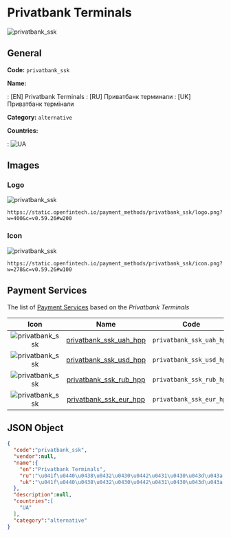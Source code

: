 
# Privatbank Terminals 
![privatbank_ssk](https://static.openfintech.io/payment_methods/privatbank_ssk/logo.png?w=400&c=v0.59.26#w200)  

## General 
**Code:** `privatbank_ssk` 
 
**Name:** 
 
:	[EN] Privatbank Terminals 
:	[RU] Приватбанк терминали 
:	[UK] Приватбанк термінали 
 
**Category:** `alternative` 
 
**Countries:** 
 
:	![UA](https://cdnjs.cloudflare.com/ajax/libs/flag-icon-css/3.3.0/flags/4x3/ua.svg#w24)  

## Images 

### Logo 
![privatbank_ssk](https://static.openfintech.io/payment_methods/privatbank_ssk/logo.png?w=400&c=v0.59.26#w200)  

```
https://static.openfintech.io/payment_methods/privatbank_ssk/logo.png?w=400&c=v0.59.26#w200
```  

### Icon 
![privatbank_ssk](https://static.openfintech.io/payment_methods/privatbank_ssk/icon.png?w=278&c=v0.59.26#w100)  

```
https://static.openfintech.io/payment_methods/privatbank_ssk/icon.png?w=278&c=v0.59.26#w100
```  

## Payment Services 
 
The list of [Payment Services](#) based on the _Privatbank Terminals_ 

|Icon|Name|Code| 
|:---:|:---:|:---:| 
|![privatbank_ssk](https://static.openfintech.io/payment_methods/privatbank_ssk/icon.png?w=278&c=v0.59.26#w100) |[privatbank_ssk_uah_hpp](#)|`privatbank_ssk_uah_hpp`| 
|![privatbank_ssk](https://static.openfintech.io/payment_methods/privatbank_ssk/icon.png?w=278&c=v0.59.26#w100) |[privatbank_ssk_usd_hpp](#)|`privatbank_ssk_usd_hpp`| 
|![privatbank_ssk](https://static.openfintech.io/payment_methods/privatbank_ssk/icon.png?w=278&c=v0.59.26#w100) |[privatbank_ssk_rub_hpp](#)|`privatbank_ssk_rub_hpp`| 
|![privatbank_ssk](https://static.openfintech.io/payment_methods/privatbank_ssk/icon.png?w=278&c=v0.59.26#w100) |[privatbank_ssk_eur_hpp](#)|`privatbank_ssk_eur_hpp`| 
 

## JSON Object 

```json
{
  "code":"privatbank_ssk",
  "vendor":null,
  "name":{
    "en":"Privatbank Terminals",
    "ru":"\u041f\u0440\u0438\u0432\u0430\u0442\u0431\u0430\u043d\u043a \u0442\u0435\u0440\u043c\u0438\u043d\u0430\u043b\u0438",
    "uk":"\u041f\u0440\u0438\u0432\u0430\u0442\u0431\u0430\u043d\u043a \u0442\u0435\u0440\u043c\u0456\u043d\u0430\u043b\u0438"
  },
  "description":null,
  "countries":[
    "UA"
  ],
  "category":"alternative"
}
```  
